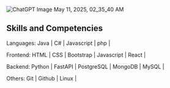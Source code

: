 
![ChatGPT Image May 11, 2025, 02_35_40 AM](https://github.com/user-attachments/assets/8f8d5235-c0de-4745-9360-0ec9c693e24c)



Skills and Competencies
------------------------
Languages: Java | C# | Javascript | php |

Frontend: HTML | CSS | Bootstrap  | Javascript | React |

Backend: Python | FastAPI | PostgreSQL | MongoDB | MySQL |

Others: Git | Github | Linux |
